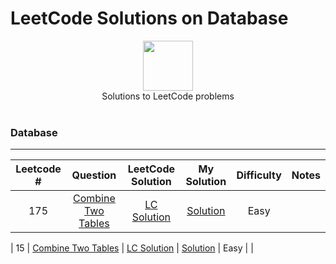 # LeetCode Solutions on Database

<p align="center">
    <img height=80 src="https://leetcode.com/static/webpack_bundles/images/logo-dark.e99485d9b.svg">
  <br> Solutions to LeetCode problems
  <br><br>
</p>


### Database
_____

|   Leetcode #  |  Question  |  LeetCode Solution   | My Solution | Difficulty | Notes | 
|:----:|:---:|:---:|:---:|:---:|:---:|
|  175  | [Combine Two Tables](https://leetcode.com/problems/combine-two-tables/)  | [LC Solution](https://leetcode.com/articles/combine-two-tables/)  |  [Solution]()   |   Easy    |     |

|  15  | [Combine Two Tables](https://leetcode.com/problems/combine-two-tables/)  | [LC Solution](https://leetcode.com/articles/combine-two-tables/)  |  [Solution]()   |   Easy    |     |




